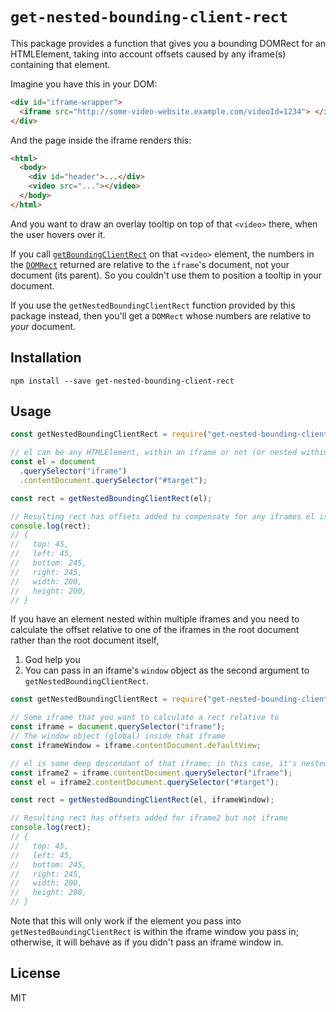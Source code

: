 # `get-nested-bounding-client-rect`

This package provides a function that gives you a bounding DOMRect for an HTMLElement, taking into account offsets caused by any iframe(s) containing that element.

Imagine you have this in your DOM:

```html
<div id="iframe-wrapper">
  <iframe src="http://some-video-website.example.com/videoId=1234"> </iframe>
</div>
```

And the page inside the iframe renders this:

```html
<html>
  <body>
    <div id="header">...</div>
    <video src="..."></video>
  </body>
</html>
```

And you want to draw an overlay tooltip on top of that `<video>` there, when the user hovers over it.

If you call [`getBoundingClientRect`](https://developer.mozilla.org/en-US/docs/Web/API/Element/getBoundingClientRect) on that `<video>` element, the numbers in the [`DOMRect`](https://developer.mozilla.org/en-US/docs/Web/API/DOMRect) returned are relative to the `iframe`'s document, not your document (its parent). So you couldn't use them to position a tooltip in your document.

If you use the `getNestedBoundingClientRect` function provided by this package instead, then you'll get a `DOMRect` whose numbers are relative to _your_ document.

## Installation

```
npm install --save get-nested-bounding-client-rect
```

## Usage

```js
const getNestedBoundingClientRect = require("get-nested-bounding-client-rect");

// el can be any HTMLElement, within an iframe or not (or nested within multiple iframes)
const el = document
  .querySelector("iframe")
  .contentDocument.querySelector("#target");

const rect = getNestedBoundingClientRect(el);

// Resulting rect has offsets added to compensate for any iframes el is nested within
console.log(rect);
// {
//   top: 45,
//   left: 45,
//   bottom: 245,
//   right: 245,
//   width: 200,
//   height: 200,
// }
```

If you have an element nested within multiple iframes and you need to calculate the offset relative to one of the iframes in the root document rather than the root document itself,

1. God help you
2. You can pass in an iframe's `window` object as the second argument to `getNestedBoundingClientRect`.

```js
const getNestedBoundingClientRect = require("get-nested-bounding-client-rect");

// Some iframe that you want to calculate a rect relative to
const iframe = document.querySelector("iframe");
// The window object (global) inside that iframe
const iframeWindow = iframe.contentDocument.defaultView;

// el is some deep descendant of that iframe; in this case, it's nested in another inner iframe (iframe2)
const iframe2 = iframe.contentDocument.querySelector("iframe");
const el = iframe2.contentDocument.querySelector("#target");

const rect = getNestedBoundingClientRect(el, iframeWindow);

// Resulting rect has offsets added for iframe2 but not iframe
console.log(rect);
// {
//   top: 45,
//   left: 45,
//   bottom: 245,
//   right: 245,
//   width: 200,
//   height: 200,
// }
```

Note that this will only work if the element you pass into `getNestedBoundingClientRect` is within the iframe window you pass in; otherwise, it will behave as if you didn't pass an iframe window in.

## License

MIT
